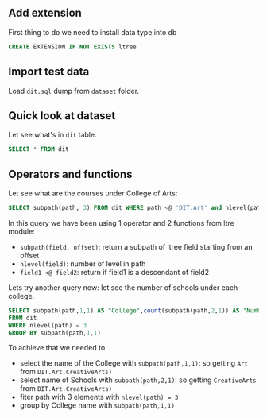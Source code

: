 
## Add extension 

First thing to do we need to install data type into db

```sql
CREATE EXTENSION IF NOT EXISTS ltree
```

## Import test data

Load `dit.sql` dump from `dataset` folder.

## Quick look at dataset

Let see what's in `dit` table.

```sql
SELECT * FROM dit
```

## Operators and functions

Let see what are the courses under College of Arts:

```sql
SELECT subpath(path, 3) FROM dit WHERE path <@ 'DIT.Art' and nlevel(path)=4
```

In this query we have been using 1 operator and 2 functions from ltre module:

- `subpath(field, offset)`: return a subpath of ltree field starting from an offset
- `nlevel(field)`: number of level in path
- `field1 <@ field2`: return if field1 is a descendant of field2 

Lets try another query now: let see the number of schools under each college.

```sql
SELECT subpath(path,1,1) AS "College",count(subpath(path,2,1)) AS "Number of Schools"
FROM dit
WHERE nlevel(path) = 3								   
GROUP BY subpath(path,1,1)
```

To achieve that we needed to 
- select the name of the College with `subpath(path,1,1)`: so getting `Art` from `DIT.Art.CreativeArts)` 
- select name of Schools with `subpath(path,2,1)`: so getting `CreativeArts` from `DIT.Art.CreativeArts)` 
- fiter path with 3 elements with `nlevel(path) = 3`
- group by College name with `subpath(path,1,1)`